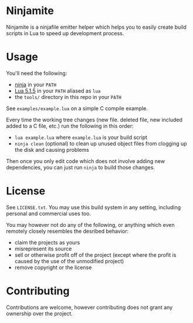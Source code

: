 # Ninjamite

Ninjamite is a ninjafile emitter helper which helps you to easily create build scripts in Lua to speed up development process.

# Usage

You'll need the following:
- [ninja](https://github.com/ninja-build/ninja) in your `PATH`
- [Lua 5.1.5](https://sourceforge.net/projects/luabinaries/files/5.1.5/Tools%20Executables/) in your `PATH` aliased as `lua`
- the `tools/` directory in this repo in your `PATH`

See `examples/example.lua` on a simple C compile example.

Every time the working tree changes (new file. deleted file, new included added to a C file, etc.) run the following in this order:
- `lua example.lua` where `example.lua` is your build script
- `ninja clean` (optional) to clean up unused object files from clogging up the disk and causing problems

Then once you only edit code which does not involve adding new dependencies, you can just run `ninja` to build those changes.

# License

See `LICENSE.txt`. You may use this build system in any setting, including personal and commercial uses too.

You may however not do any of the following, or anything which even remotely closely resembles the desribed behavior:
- claim the projects as yours
- misrepresent its source
- sell or otherwise profit off of the project (except where the profit is caused by the use of the unmodified project)
- remove copyright or the license

# Contributing

Contributions are welcome, however contributing does not grant any ownership over the project.
